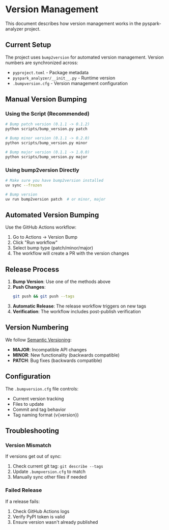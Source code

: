 # Version Management

This document describes how version management works in the pyspark-analyzer project.

## Current Setup

The project uses `bump2version` for automated version management. Version numbers are synchronized across:
- `pyproject.toml` - Package metadata
- `pyspark_analyzer/__init__.py` - Runtime version
- `.bumpversion.cfg` - Version management configuration

## Manual Version Bumping

### Using the Script (Recommended)
```bash
# Bump patch version (0.1.1 -> 0.1.2)
python scripts/bump_version.py patch

# Bump minor version (0.1.1 -> 0.2.0)
python scripts/bump_version.py minor

# Bump major version (0.1.1 -> 1.0.0)
python scripts/bump_version.py major
```

### Using bump2version Directly
```bash
# Make sure you have bump2version installed
uv sync --frozen

# Bump version
uv run bump2version patch  # or minor, major
```

## Automated Version Bumping

Use the GitHub Actions workflow:

1. Go to Actions → Version Bump
2. Click "Run workflow"
3. Select bump type (patch/minor/major)
4. The workflow will create a PR with the version changes

## Release Process

1. **Bump Version**: Use one of the methods above
2. **Push Changes**:
   ```bash
   git push && git push --tags
   ```
3. **Automatic Release**: The release workflow triggers on new tags
4. **Verification**: The workflow includes post-publish verification

## Version Numbering

We follow [Semantic Versioning](https://semver.org/):
- **MAJOR**: Incompatible API changes
- **MINOR**: New functionality (backwards compatible)
- **PATCH**: Bug fixes (backwards compatible)

## Configuration

The `.bumpversion.cfg` file controls:
- Current version tracking
- Files to update
- Commit and tag behavior
- Tag naming format (v{version})

## Troubleshooting

### Version Mismatch
If versions get out of sync:
1. Check current git tag: `git describe --tags`
2. Update `.bumpversion.cfg` to match
3. Manually sync other files if needed

### Failed Release
If a release fails:
1. Check GitHub Actions logs
2. Verify PyPI token is valid
3. Ensure version wasn't already published
